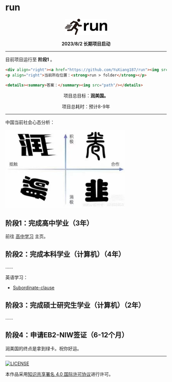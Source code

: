 # run

<p align="center"><img src="./assets/run.png"></p>
<p align="center"><strong>2023/8/2 长期项目启动</strong></p>

---

目前项目运行至 **阶段1** 。

```html
<div align="right"><a href="https://github.com/YuXiang187/run"><img src="./assets/run.png"></a></div>
<p align="right">当前所在位置：<strong>run > folder</strong></p>
```

```html
<details><summary>答案：</summary><img src="path"/></details>
```

<p align="center">项目总目标：<strong>润美国。</strong></p>
<p align="center">项目总耗时：预计8-9年</p>

---

中国当前社会心态分析：

![i](./assets/young_analyse.jpg)

## 阶段1：完成高中学业（3年）

前往 [高中学习](./高中/README.md) 主页。

## 阶段2：完成本科学业（计算机）（4年）

……

英语学习：

* [Subordinate-clause](./English/Subordinate_clause.md)

## 阶段3：完成硕士研究生学业（计算机）（2年）

……

## 阶段4：申请EB2-NIW签证（6-12个月）

润美国的终点是拿到绿卡。祝你好运。

---

[![LICENSE](https://i.creativecommons.org/l/by-sa/4.0/88x31.png)](https://creativecommons.org/licenses/by-sa/4.0/deed.zh)

本作品采用[知识共享署名 4.0 国际许可协议](https://creativecommons.org/licenses/by-sa/4.0/deed.zh)进行许可。